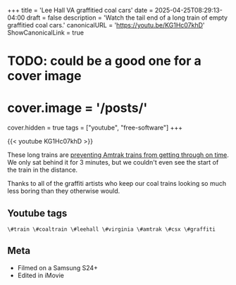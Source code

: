 +++
title = 'Lee Hall VA graffitied coal cars'
date = 2025-04-25T08:29:13-04:00
draft = false
description = 'Watch the tail end of a long train of empty graffitied coal cars.'
canonicalURL = 'https://youtu.be/KG1Hc07khD'
ShowCanonicalLink = true
# TODO: could be a good one for a cover image
# cover.image = '/posts/'
cover.hidden = true
tags = ["youtube", "free-software"]
+++

{{< youtube KG1Hc07khD >}}

These long trains are
[preventing Amtrak trains from getting through on time](https://www.trains.com/trn/news-reviews/news-wire/fight-over-freight-delays-could-hit-amtraks-wallet-analysis/).
We only sat behind it for 3 minutes, but we couldn't even see the start of the train in the distance.

Thanks to all of the graffiti artists who keep our coal trains looking so much
less boring than they otherwise would.  

## Youtube tags

```
\#train \#coaltrain \#leehall \#virginia \#amtrak \#csx \#graffiti
```

## Meta

- Filmed on a Samsung S24+
- Edited in iMovie
